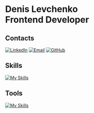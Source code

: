 # Denis Levchenko <br>Frontend Developer
## Contacts
[![LinkedIn](https://img.shields.io/badge/LinkedIn-Denis_Levchenko-blue)](https://www.linkedin.com/in/denis-levchenko-65a067264/)
[![Email](https://img.shields.io/badge/Email-levchenkoden02@gmail.com-red)](https://mail.google.com/mail/u/0/?pli=1#inbox)
[![GitHub](https://img.shields.io/badge/Github-gitdenlev-black)](https://github.com/gitdenlev)
## Skills
[![My Skills](https://skillicons.dev/icons?i=html,css,sass,js,react,nextjs,tailwind,git,nodejs)](https://skillicons.dev)
## Tools
[![My Skills](https://skillicons.dev/icons?i=vscode,figma)](https://skillicons.dev)
